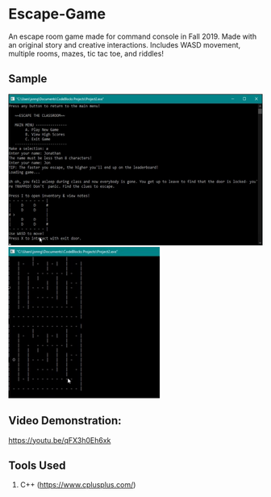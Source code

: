 # Escape-Game

An escape room game made for command console in Fall 2019. Made with an original story and creative interactions. Includes WASD movement, multiple rooms, mazes, tic tac toe, and riddles!

## Sample

<img src="Sample.jpg" height="300"/>
<img src="escaperoom-sample-crop.gif" height="300"/>

## Video Demonstration:

https://youtu.be/qFX3h0Eh6xk

## Tools Used

1. C++ (https://www.cplusplus.com/)
